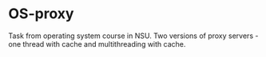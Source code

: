 # OS-proxy

Task from operating system course in NSU. Two versions of proxy servers - one thread with cache and multithreading with cache.

